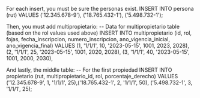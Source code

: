 For each insert, you must be sure the personas exist. 
INSERT INTO persona (rut) VALUES ('12.345.678-9'), ('18.765.432-1'), ('5.498.732-1');

Then, you must add multipropietario:
-- Data for multipropietario table (based on the rol values used above)
INSERT INTO multipropietario (id, rol, fojas, fecha_inscripcion, numero_inscripcion, ano_vigencia_inicial, ano_vigencia_final) VALUES 
(1, '1/1/1', 10, '2023-05-15', 1001, 2023, 2028),
(2, '1/1/1', 25, '2023-05-15', 1001, 2020, 2028),
(3, '1/1/1', 40, '2023-05-15', 1001, 2000, 2030),



And lastly, the middle table:
-- For the first propiedad
INSERT INTO propietario (rut, multipropietario_id, rol, porcentaje_derecho) VALUES ('12.345.678-9', 1, '1/1/1', 25),('18.765.432-1', 2, '1/1/1', 50), ('5.498.732-1', 3, '1/1/1', 25);